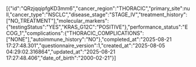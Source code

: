 [{"id":"QRzjqqipfgKD3mm6","cancer_region":"THORACIC","primary_site":null,"cancer_type":"NSCLC","disease_stage":"STAGE_IV","treatment_history":["NO_TREATMENT"],"molecular_markers":{"testingStatus":"YES","KRAS_G12C":"POSITIVE"},"performance_status":"ECOG_1","complications":{"THORACIC_COMPLICATIONS":["NONE"],"autoimmune_history":"NO"},"completed_at":"2025-08-21 17:27:48.301","questionnaire_version":1,"created_at":"2025-08-05 04:29:02.316864","updated_at":"2025-08-21 17:27:48.406","date_of_birth":"2000-02-21"}]